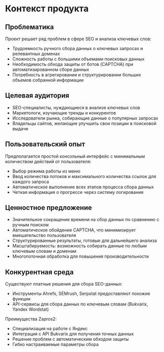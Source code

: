 # Контекст продукта

## Проблематика
Проект решает ряд проблем в сфере SEO и анализа ключевых слов:
- Трудоемкость ручного сбора данных о ключевых запросах и релевантных доменах
- Сложность работы с большими объемами поисковых данных
- Необходимость обхода защиты от ботов (CAPTCHA) при автоматизированном сборе данных
- Потребность в агрегировании и структурировании больших объемов собранной информации

## Целевая аудитория
- SEO-специалисты, нуждающиеся в анализе ключевых слов
- Маркетологи, изучающие тренды и конкурентов
- Исследователи рынка, собирающие данные о популярных запросах
- Владельцы сайтов, желающие улучшить свои позиции в поисковой выдаче

## Пользовательский опыт
Предполагается простой консольный интерфейс с минимальным количеством действий от пользователя:
- Выбор режима работы из меню
- Ввод количества потоков и максимального количества ссылок для каждого запроса
- Автоматическое выполнение всех этапов процесса сбора данных
- Четкая информация о прогрессе через систему логирования

## Ценностное предложение
- Значительное сокращение времени на сбор данных по сравнению с ручным поиском
- Автоматическое обойдение CAPTCHA, что минимизирует вмешательство пользователя
- Структурированные результаты, готовые для дальнейшего анализа
- Масштабируемость: возможность собирать данные по любым ключевым словам и доменам
- Многопоточная обработка для повышения производительности

## Конкурентная среда
Существуют платные решения для сбора SEO-данных:
- Инструменты Ahrefs, SEMrush, Serpstat предоставляют похожие функции
- API-сервисы для сбора данных по ключевым словам (Bukvarix, Yandex Wordstat)

Преимущества Zapros2:
- Специализация на работе с Яндекс
- Интеграция с API Bukvarix для получения точных данных
- Решение проблем с автоматическим обходом защиты
- Гибко настраиваемые параметры сбора 